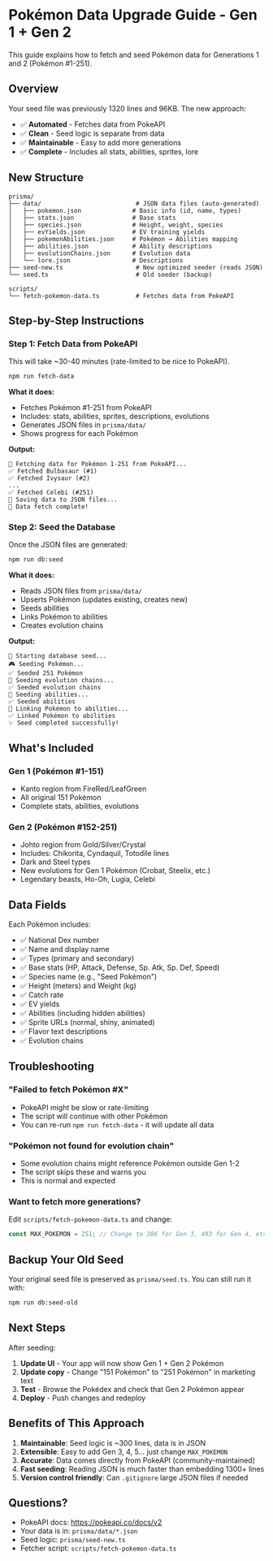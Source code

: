 # Pokémon Data Upgrade Guide - Gen 1 + Gen 2

This guide explains how to fetch and seed Pokémon data for Generations 1 and 2 (Pokémon #1-251).

## Overview

Your seed file was previously 1320 lines and 96KB. The new approach:
- ✅ **Automated** - Fetches data from PokeAPI
- ✅ **Clean** - Seed logic is separate from data
- ✅ **Maintainable** - Easy to add more generations
- ✅ **Complete** - Includes all stats, abilities, sprites, lore

## New Structure

```
prisma/
├── data/                          # JSON data files (auto-generated)
│   ├── pokemon.json              # Basic info (id, name, types)
│   ├── stats.json                # Base stats
│   ├── species.json              # Height, weight, species
│   ├── evYields.json             # EV training yields
│   ├── pokemonAbilities.json     # Pokémon → Abilities mapping
│   ├── abilities.json            # Ability descriptions
│   ├── evolutionChains.json      # Evolution data
│   └── lore.json                 # Descriptions
├── seed-new.ts                    # New optimized seeder (reads JSON)
└── seed.ts                        # Old seeder (backup)

scripts/
└── fetch-pokemon-data.ts          # Fetches data from PokeAPI
```

## Step-by-Step Instructions

### Step 1: Fetch Data from PokeAPI

This will take ~30-40 minutes (rate-limited to be nice to PokeAPI).

```bash
npm run fetch-data
```

**What it does:**
- Fetches Pokémon #1-251 from PokeAPI
- Includes: stats, abilities, sprites, descriptions, evolutions
- Generates JSON files in `prisma/data/`
- Shows progress for each Pokémon

**Output:**
```
🚀 Fetching data for Pokémon 1-251 from PokeAPI...
✅ Fetched Bulbasaur (#1)
✅ Fetched Ivysaur (#2)
...
✅ Fetched Celebi (#251)
💾 Saving data to JSON files...
🎉 Data fetch complete!
```

### Step 2: Seed the Database

Once the JSON files are generated:

```bash
npm run db:seed
```

**What it does:**
- Reads JSON files from `prisma/data/`
- Upserts Pokémon (updates existing, creates new)
- Seeds abilities
- Links Pokémon to abilities
- Creates evolution chains

**Output:**
```
🌟 Starting database seed...
🎮 Seeding Pokémon...
✅ Seeded 251 Pokémon
🔗 Seeding evolution chains...
✅ Seeded evolution chains
🎯 Seeding abilities...
✅ Seeded abilities
🔗 Linking Pokémon to abilities...
✅ Linked Pokémon to abilities
✨ Seed completed successfully!
```

## What's Included

### Gen 1 (Pokémon #1-151)
- Kanto region from FireRed/LeafGreen
- All original 151 Pokémon
- Complete stats, abilities, evolutions

### Gen 2 (Pokémon #152-251)
- Johto region from Gold/Silver/Crystal
- Includes: Chikorita, Cyndaquil, Totodile lines
- Dark and Steel types
- New evolutions for Gen 1 Pokémon (Crobat, Steelix, etc.)
- Legendary beasts, Ho-Oh, Lugia, Celebi

## Data Fields

Each Pokémon includes:
- ✅ National Dex number
- ✅ Name and display name
- ✅ Types (primary and secondary)
- ✅ Base stats (HP, Attack, Defense, Sp. Atk, Sp. Def, Speed)
- ✅ Species name (e.g., "Seed Pokémon")
- ✅ Height (meters) and Weight (kg)
- ✅ Catch rate
- ✅ EV yields
- ✅ Abilities (including hidden abilities)
- ✅ Sprite URLs (normal, shiny, animated)
- ✅ Flavor text descriptions
- ✅ Evolution chains

## Troubleshooting

### "Failed to fetch Pokémon #X"
- PokeAPI might be slow or rate-limiting
- The script will continue with other Pokémon
- You can re-run `npm run fetch-data` - it will update all data

### "Pokémon not found for evolution chain"
- Some evolution chains might reference Pokémon outside Gen 1-2
- The script skips these and warns you
- This is normal and expected

### Want to fetch more generations?
Edit `scripts/fetch-pokemon-data.ts` and change:
```typescript
const MAX_POKEMON = 251; // Change to 386 for Gen 3, 493 for Gen 4, etc.
```

## Backup Your Old Seed

Your original seed file is preserved as `prisma/seed.ts`. You can still run it with:
```bash
npm run db:seed-old
```

## Next Steps

After seeding:
1. **Update UI** - Your app will now show Gen 1 + Gen 2 Pokémon
2. **Update copy** - Change "151 Pokémon" to "251 Pokémon" in marketing text
3. **Test** - Browse the Pokédex and check that Gen 2 Pokémon appear
4. **Deploy** - Push changes and redeploy

## Benefits of This Approach

1. **Maintainable**: Seed logic is ~300 lines, data is in JSON
2. **Extensible**: Easy to add Gen 3, 4, 5... just change `MAX_POKEMON`
3. **Accurate**: Data comes directly from PokeAPI (community-maintained)
4. **Fast seeding**: Reading JSON is much faster than embedding 1300+ lines
5. **Version control friendly**: Can `.gitignore` large JSON files if needed

## Questions?

- PokeAPI docs: https://pokeapi.co/docs/v2
- Your data is in: `prisma/data/*.json`
- Seed logic: `prisma/seed-new.ts`
- Fetcher script: `scripts/fetch-pokemon-data.ts`
